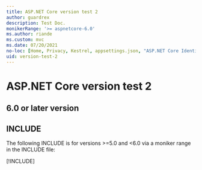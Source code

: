 ```yaml
---
title: ASP.NET Core version test 2
author: guardrex
description: Test Doc.
monikerRange: '>= aspnetcore-6.0'
ms.author: riande
ms.custom: mvc
ms.date: 07/20/2021
no-loc: [Home, Privacy, Kestrel, appsettings.json, "ASP.NET Core Identity", cookie, Cookie, Blazor, "Blazor Server", "Blazor WebAssembly", "Identity", "Let's Encrypt", Razor, SignalR, Development, Staging, Production]
uid: version-test-2
---
```

# ASP.NET Core version test 2

## 6.0 or later version

## INCLUDE

The following INCLUDE is for versions >=5.0 and \<6.0 via a moniker range in the INCLUDE file:

[!INCLUDE[](~/blazor/includes/prefer-exact-matches.md)]
